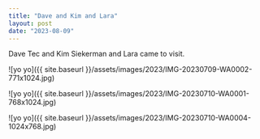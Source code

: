```yaml
---
title: "Dave and Kim and Lara"
layout: post
date: "2023-08-09"
---
```


Dave Tec and Kim Siekerman and Lara came to visit.

![yo yo]({{ site.baseurl }}/assets/images/2023/IMG-20230709-WA0002-771x1024.jpg)

![yo yo]({{ site.baseurl }}/assets/images/2023/IMG-20230710-WA0001-768x1024.jpg)

![yo yo]({{ site.baseurl }}/assets/images/2023/IMG-20230710-WA0004-1024x768.jpg)

